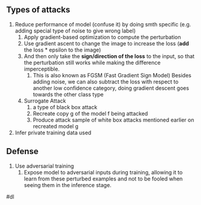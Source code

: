 ## Types of attacks
1. Reduce performance of model (confuse it) by doing smth specific (e.g. adding special type of noise to give wrong label)
	1. Apply gradient-based optimization to compute the perturbation
	2. Use gradient ascent to change the image to increase the loss (**add** the loss * epsilon to the image)
	3. And then only take the **sign/direction of the loss** to the input, so that the perturbation still works while making the difference imperceptible.
		1. This is also known as FGSM (Fast Gradient Sign Model) Besides adding noise, we can also subtract the loss with respect to another low confidence category, doing gradient descent goes towards the other class type
	2. Surrogate Attack
		1.  a type of black box attack
		2. Recreate copy g of the model f being attacked
		3. Produce attack sample of white box attacks mentioned earlier on recreated model g
2. Infer private training data used

## Defense 
1. Use adversarial training
	1. Expose model to adversarial inputs during training, allowing it to learn from these perturbed examples and not to be fooled when seeing them in the inference stage.

#dl